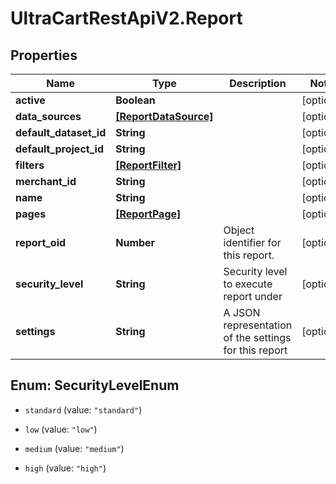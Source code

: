 # UltraCartRestApiV2.Report

## Properties
Name | Type | Description | Notes
------------ | ------------- | ------------- | -------------
**active** | **Boolean** |  | [optional] 
**data_sources** | [**[ReportDataSource]**](ReportDataSource.md) |  | [optional] 
**default_dataset_id** | **String** |  | [optional] 
**default_project_id** | **String** |  | [optional] 
**filters** | [**[ReportFilter]**](ReportFilter.md) |  | [optional] 
**merchant_id** | **String** |  | [optional] 
**name** | **String** |  | [optional] 
**pages** | [**[ReportPage]**](ReportPage.md) |  | [optional] 
**report_oid** | **Number** | Object identifier for this report. | [optional] 
**security_level** | **String** | Security level to execute report under | [optional] 
**settings** | **String** | A JSON representation of the settings for this report | [optional] 


<a name="SecurityLevelEnum"></a>
## Enum: SecurityLevelEnum


* `standard` (value: `"standard"`)

* `low` (value: `"low"`)

* `medium` (value: `"medium"`)

* `high` (value: `"high"`)




